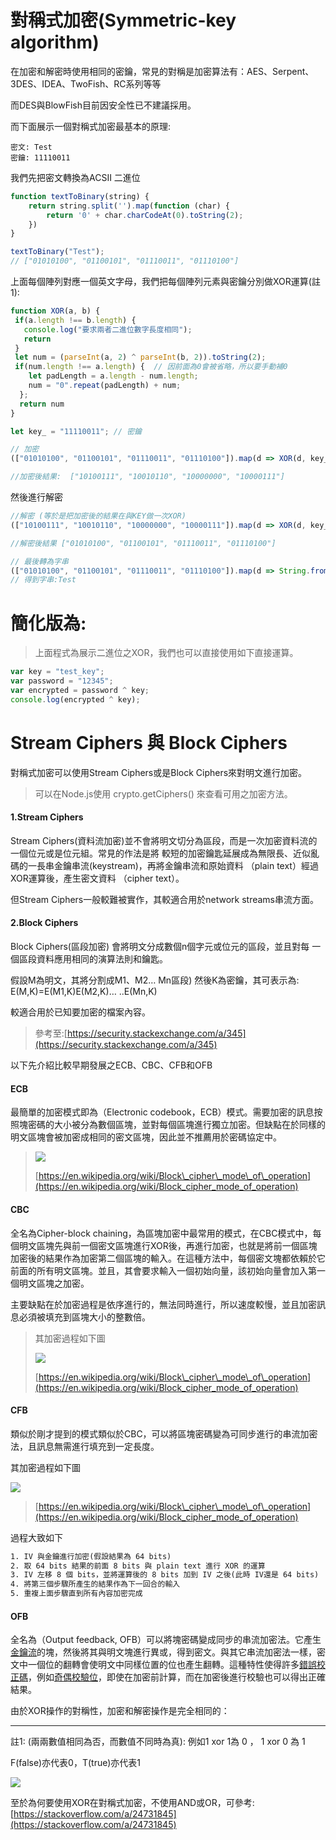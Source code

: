 # 對稱式加密\(**Symmetric-key algorithm**\)

在加密和解密時使用相同的密鑰，常見的對稱是加密算法有：AES、Serpent、3DES、IDEA、TwoFish、RC系列等等

而DES與BlowFish目前因安全性已不建議採用。

而下面展示一個對稱式加密最基本的原理:

```
密文: Test
密鑰: 11110011
```

我們先把密文轉換為ACSII 二進位

```js
function textToBinary(string) {
    return string.split('').map(function (char) {
        return '0' + char.charCodeAt(0).toString(2);
    })
}

textToBinary("Test");
// ["01010100", "01100101", "01110011", "01110100"]
```

上面每個陣列對應一個英文字母，我們把每個陣列元素與密鑰分別做XOR運算\(註1\):

```js
function XOR(a, b) {
 if(a.length !== b.length) {
   console.log("要求兩者二進位數字長度相同");
   return
 }
 let num = (parseInt(a, 2) ^ parseInt(b, 2)).toString(2);
 if(num.length !== a.length) {  // 因前面為0會被省略，所以要手動補0
    let padLength = a.length - num.length;
    num = "0".repeat(padLength) + num;
  };
  return num 
}

let key_ = "11110011"; // 密鑰

// 加密
(["01010100", "01100101", "01110011", "01110100"]).map(d => XOR(d, key_)); // 使用密鑰對每個元素做XOR

//加密後結果:  ["10100111", "10010110", "10000000", "10000111"]
```

然後進行解密

```js
//解密 (等於是把加密後的結果在與KEY做一次XOR)
(["10100111", "10010110", "10000000", "10000111"]).map(d => XOR(d, key_));

//解密後結果 ["01010100", "01100101", "01110011", "01110100"]

// 最後轉為字串
(["01010100", "01100101", "01110011", "01110100"]).map(d => String.fromCharCode(parseInt(d, 2))).join('');
// 得到字串:Test
```

# 簡化版為:

> 上面程式為展示二進位之XOR，我們也可以直接使用如下直接運算。

```js
var key = "test_key";
var password = "12345";
var encrypted = password ^ key;  
console.log(encrypted ^ key);
```

# Stream Ciphers 與 Block Ciphers

對稱式加密可以使用Stream Ciphers或是Block Ciphers來對明文進行加密。

> 可以在Node.js使用  crypto.getCiphers\(\) 來查看可用之加密方法。

#### 1.Stream Ciphers

Stream Ciphers\(資料流加密\)並不會將明文切分為區段，而是一次加密資料流的一個位元或是位元組。常見的作法是將 較短的加密鑰匙延展成為無限長、近似亂碼的一長串金鑰串流\(keystream\)，再將金鑰串流和原始資料 （plain text）經過XOR運算後，產生密文資料 （cipher text）。

但Stream Ciphers一般較難被實作，其較適合用於network streams串流方面。

#### 2.Block Ciphers

Block Ciphers\(區段加密\) 會將明文分成數個n個字元或位元的區段，並且對每 一個區段資料應用相同的演算法則和鑰匙。

假設M為明文，其將分割成M1、M2… Mn區段\)  然後K為密鑰，其可表示為: E\(M,K\)=E\(M1,K\)E\(M2,K\)… ..E\(Mn,K\)

較適合用於已知要加密的檔案內容。

> 參考至:[https://security.stackexchange.com/a/345](https://security.stackexchange.com/a/345)

以下先介紹比較早期發展之ECB、CBC、CFB和OFB

#### ECB

最簡單的加密模式即為（Electronic codebook，ECB）模式。需要加密的訊息按照塊密碼的大小被分為數個區塊，並對每個區塊進行獨立加密。但缺點在於同樣的明文區塊會被加密成相同的密文區塊，因此並不推薦用於密碼協定中。

> ![](/assets/aww.png)
>
> [https://en.wikipedia.org/wiki/Block\_cipher\_mode\_of\_operation](https://en.wikipedia.org/wiki/Block_cipher_mode_of_operation)

#### CBC

全名為Cipher-block chaining，為區塊加密中最常用的模式，在CBC模式中，每個明文區塊先與前一個密文區塊進行XOR後，再進行加密，也就是將前一個區塊加密後的結果作為加密第二個區塊的輸入。在這種方法中，每個密文塊都依賴於它前面的所有明文區塊。並且，其會要求輸入一個初始向量，該初始向量會加入第一個明文區塊之加密。

主要缺點在於加密過程是依序進行的，無法同時進行，所以速度較慢，並且加密訊息必須被填充到區塊大小的整數倍。

> 其加密過程如下圖
>
> ![](/assets/b.png)
>
> [https://en.wikipedia.org/wiki/Block\_cipher\_mode\_of\_operation](https://en.wikipedia.org/wiki/Block_cipher_mode_of_operation)

#### CFB

類似於剛才提到的模式類似於CBC，可以將區塊密碼變為可同步進行的串流加密法，且訊息無需進行填充到一定長度。

其加密過程如下圖

![](/assets/4545.png)

> [https://en.wikipedia.org/wiki/Block\_cipher\_mode\_of\_operation](https://en.wikipedia.org/wiki/Block_cipher_mode_of_operation)

過程大致如下

```txt
1. IV 與金鑰進行加密(假設結果為 64 bits)
2. 取 64 bits 結果的前面 8 bits 與 plain text 進行 XOR 的運算
3. IV 左移 8 個 bits，並將運算後的 8 bits 加到 IV 之後(此時 IV還是 64 bits)
4. 將第三個步驟所產生的結果作為下一回合的輸入
5. 重複上面步驟直到所有內容加密完成
```



#### OFB

全名為（Output feedback, OFB）可以將塊密碼變成同步的串流加密法。它產生[金鑰流](http://www.wikiwand.com/zh-mo/密钥流)的塊，然後將其與明文塊進行異或，得到密文。與其它串流加密法一樣，密文中一個位的翻轉會使明文中同樣位置的位也產生翻轉。這種特性使得許多[錯誤校正碼](http://www.wikiwand.com/zh-mo/前向錯誤更正)，例如[奇偶校驗位](http://www.wikiwand.com/zh-mo/奇偶校验位)，即使在加密前計算，而在加密後進行校驗也可以得出正確結果。

由於XOR操作的對稱性，加密和解密操作是完全相同的：

---

註1: \(兩兩數值相同為否，而數值不同時為真\): 例如1 xor 1為 0 ， 1 xor 0 為 1

F\(false\)亦代表0，T\(true\)亦代表1

![](/assets/2333.png)

至於為何要使用XOR在對稱式加密，不使用AND或OR，可參考:[https://stackoverflow.com/a/24731845](https://stackoverflow.com/a/24731845)

